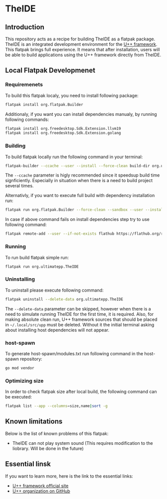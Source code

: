 # TheIDE

## Introduction

This repository acts as a recipe for building TheIDE as a flatpak package. TheIDE is an integrated development environment for the [U++ framework](https://www.ultimatepp.org/). This flatpak brings full experience. It means that after installation, users will be able to build applications using the U++ framework directly from TheIDE.

## Local Flatpak Developmenet

### Requiremenets

To build this flatpak localy, you need to install following package:
```bash
flatpak install org.flatpak.Builder
```

Additionaly, if you want you can install dependencies manualy, by running following commands:
```bash
flatpak install org.freedesktop.Sdk.Extension.llvm19
flatpak install org.freedesktop.Sdk.Extension.golang
```

### Building

To build flatpak locally run the following command in your terminal:
```bash
flatpak-builder --ccache --user --install --force-clean build-dir org.ultimatepp.TheIDE.yml
```

The `--ccache` parameter is higly recommended since it speedsup build time signficiently. Especially in situation when there is a need to build project several times.

Alternativly, if you want to execute full build with dependency installation run:
```bash
flatpak run org.flatpak.Builder --force-clean --sandbox --user --install --install-deps-from=flathub --ccache --mirror-screenshots-url=https://dl.flathub.org/repo/screenshots --repo=repo build-dir org.ultimatepp.TheIDE.yml
```

In case if above command fails on install dependencies step try to use following command:
```bash
flatpak remote-add --user --if-not-exists flathub https://flathub.org/repo/flathub.flatpakrepo
```

### Running

To run build flatpak simple run:
```bash
flatpak run org.ultimatepp.TheIDE
```

### Uninstalling

To uninstall please execute following command:
```bash
flatpak uninstall --delete-data org.ultimatepp.TheIDE
```

The `--delete-data` parameter can be skipped, however when there is a need to simulate running TheIDE for the first time, it is required. Also, for making absolute clean run, U++ framework sources that should be placed in `~/.local/src/upp` must be deleted. Without it the initial terminal asking about installing host dependencies will not appear.

### host-spawn

To generate host-spawn/modules.txt run following command in the host-spawn repository:
```bash
go mod vendor
```

### Optimizing size

In order to check flatpak size after local build, the following command can be executed:
```bash
flatpak list --app --columns=size,name|sort -g
```

## Known limitations

Below is the list of known problems of this flatpak:
- TheIDE can not play system sound (This requires modification to the liobrary. Will be done in the future)

## Essential linsk

If you want to learn more, here is the link to the essential links:
- [U++ framework official site](https://www.ultimatepp.org/)
- [U++ organization on GitHub](https://github.com/ultimatepp)
